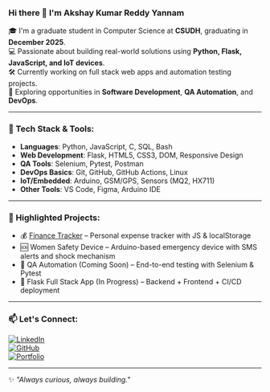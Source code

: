 ### Hi there 👋 I'm Akshay Kumar Reddy Yannam

🎓 I'm a graduate student in Computer Science at **CSUDH**, graduating in **December 2025**.  
💻 Passionate about building real-world solutions using **Python, Flask, JavaScript, and IoT devices**.  
🛠 Currently working on full stack web apps and automation testing projects.  
🚀 Exploring opportunities in **Software Development**, **QA Automation**, and **DevOps**.

---

### 🔧 Tech Stack & Tools:
- **Languages**: Python, JavaScript, C, SQL, Bash
- **Web Development**: Flask, HTML5, CSS3, DOM, Responsive Design
- **QA Tools**: Selenium, Pytest, Postman
- **DevOps Basics**: Git, GitHub, GitHub Actions, Linux
- **IoT/Embedded**: Arduino, GSM/GPS, Sensors (MQ2, HX711)
- **Other Tools**: VS Code, Figma, Arduino IDE

---

### 📌 Highlighted Projects:
- 💰 [Finance Tracker](https://akshaykumarreddy630.github.io/finance-tracker/) – Personal expense tracker with JS & localStorage  
- 🆘 Women Safety Device – Arduino-based emergency device with SMS alerts and shock mechanism  
- 🧪 QA Automation (Coming Soon) – End-to-end testing with Selenium & Pytest  
- 🧱 Flask Full Stack App (In Progress) – Backend + Frontend + CI/CD deployment

---

### 📫 Let's Connect:
[![LinkedIn](https://img.shields.io/badge/LinkedIn-blue?logo=linkedin&style=flat-square)](https://linkedin.com/in/akshay-kumarreddy-93552236a)  
[![GitHub](https://img.shields.io/badge/GitHub-Profile-black?logo=github&style=flat-square)](https://github.com/Akshaykumarreddy630)  
[![Portfolio](https://img.shields.io/badge/Portfolio-Live-green?style=flat-square)](https://akshaykumarreddy630.github.io/)

---

✨ _"Always curious, always building."_  
